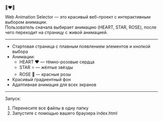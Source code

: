 🌟❤️🌹

Web Animation Selector — это красивый веб-проект с интерактивным выбором анимации.  
Пользователь сначала выбирает анимацию (HEART, STAR, ROSE), после чего переходит на страницу с живой анимацией.

---

- Стартовая страница с плавным появлением элементов и кнопкой выбора
- Анимации:
  - HEART ❤️ — тёмно-розовые сердца
  - STAR ⭐ — жёлтые звёзды
  - ROSE 🌹 — красные розы
- Красивый градиентный фон
- Адаптивная анимация для всех экранов

---

Запуск:
1. Перенесите все файлы в одну папку
2. Запустите с помощью вашего браузера index.html

